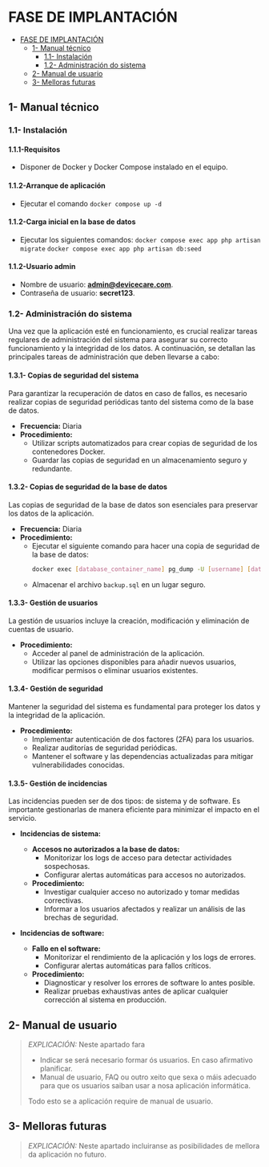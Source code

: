 # FASE DE IMPLANTACIÓN

- [FASE DE IMPLANTACIÓN](#fase-de-implantación)
  - [1- Manual técnico](#1--manual-técnico)
    - [1.1- Instalación](#11--instalación)
    - [1.2- Administración do sistema](#12--administración-do-sistema)
  - [2- Manual de usuario](#2--manual-de-usuario)
  - [3- Melloras futuras](#3--melloras-futuras)

## 1- Manual técnico

### 1.1- Instalación

#### 1.1.1-**Requisitos**
- Disponer de Docker y Docker Compose instalado en el equipo.

#### 1.1.2-**Arranque de aplicación**
- Ejecutar el comando `docker compose up -d`

#### 1.1.2-**Carga inicial en la base de datos**
- Ejecutar los siguientes comandos:
  `docker compose exec app php artisan migrate`
  `docker compose exec app php artisan db:seed`

#### 1.1.2-**Usuario admin**
- Nombre de usuario: **admin@devicecare.com**.
- Contraseña de usuario: **secret123**.

### 1.2- Administración do sistema

Una vez que la aplicación esté en funcionamiento, es crucial realizar tareas regulares de administración del sistema para asegurar su correcto funcionamiento y la integridad de los datos. A continuación, se detallan las principales tareas de administración que deben llevarse a cabo:

#### 1.3.1- Copias de seguridad del sistema

Para garantizar la recuperación de datos en caso de fallos, es necesario realizar copias de seguridad periódicas tanto del sistema como de la base de datos.

- **Frecuencia:** Diaria
- **Procedimiento:** 
  - Utilizar scripts automatizados para crear copias de seguridad de los contenedores Docker.
  - Guardar las copias de seguridad en un almacenamiento seguro y redundante.

#### 1.3.2- Copias de seguridad de la base de datos

Las copias de seguridad de la base de datos son esenciales para preservar los datos de la aplicación.

- **Frecuencia:** Diaria
- **Procedimiento:** 
  - Ejecutar el siguiente comando para hacer una copia de seguridad de la base de datos:
    ```sh
    docker exec [database_container_name] pg_dump -U [username] [database_name] > backup.sql
    ```
  - Almacenar el archivo `backup.sql` en un lugar seguro.

#### 1.3.3- Gestión de usuarios

La gestión de usuarios incluye la creación, modificación y eliminación de cuentas de usuario.

- **Procedimiento:**
  - Acceder al panel de administración de la aplicación.
  - Utilizar las opciones disponibles para añadir nuevos usuarios, modificar permisos o eliminar usuarios existentes.

#### 1.3.4- Gestión de seguridad

Mantener la seguridad del sistema es fundamental para proteger los datos y la integridad de la aplicación.

- **Procedimiento:**
  - Implementar autenticación de dos factores (2FA) para los usuarios.
  - Realizar auditorías de seguridad periódicas.
  - Mantener el software y las dependencias actualizadas para mitigar vulnerabilidades conocidas.

#### 1.3.5- Gestión de incidencias

Las incidencias pueden ser de dos tipos: de sistema y de software. Es importante gestionarlas de manera eficiente para minimizar el impacto en el servicio.

- **Incidencias de sistema:**
  - **Accesos no autorizados a la base de datos:**
    - Monitorizar los logs de acceso para detectar actividades sospechosas.
    - Configurar alertas automáticas para accesos no autorizados.
  - **Procedimiento:**
    - Investigar cualquier acceso no autorizado y tomar medidas correctivas.
    - Informar a los usuarios afectados y realizar un análisis de las brechas de seguridad.

- **Incidencias de software:**
  - **Fallo en el software:**
    - Monitorizar el rendimiento de la aplicación y los logs de errores.
    - Configurar alertas automáticas para fallos críticos.
  - **Procedimiento:**
    - Diagnosticar y resolver los errores de software lo antes posible.
    - Realizar pruebas exhaustivas antes de aplicar cualquier corrección al sistema en producción.

## 2- Manual de usuario

> *EXPLICACIÓN:* Neste apartado fara
>
> - Indicar se será necesario formar ós usuarios. En caso afirmativo planificar.
> - Manual de usuario, FAQ ou outro xeito que sexa o máis adecuado para que os usuarios saiban usar a nosa aplicación informática.
>
> Todo esto se a aplicación require de manual de usuario.

## 3- Melloras futuras

> *EXPLICACIÓN:* Neste apartado incluiranse as posibilidades de mellora da aplicación no futuro.
